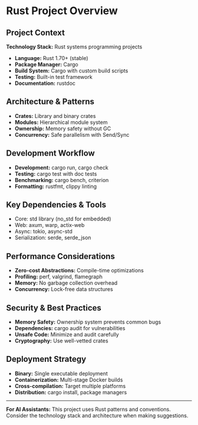 # Rust Project Overview

## Project Context

**Technology Stack:** Rust systems programming projects

- **Language:** Rust 1.70+ (stable)
- **Package Manager:** Cargo
- **Build System:** Cargo with custom build scripts
- **Testing:** Built-in test framework
- **Documentation:** rustdoc

## Architecture & Patterns

- **Crates:** Library and binary crates
- **Modules:** Hierarchical module system
- **Ownership:** Memory safety without GC
- **Concurrency:** Safe parallelism with Send/Sync

## Development Workflow

- **Development:** cargo run, cargo check
- **Testing:** cargo test with doc tests
- **Benchmarking:** cargo bench, criterion
- **Formatting:** rustfmt, clippy linting

## Key Dependencies & Tools

- Core: std library (no_std for embedded)
- Web: axum, warp, actix-web
- Async: tokio, async-std
- Serialization: serde, serde_json

## Performance Considerations

- **Zero-cost Abstractions:** Compile-time optimizations
- **Profiling:** perf, valgrind, flamegraph
- **Memory:** No garbage collection overhead
- **Concurrency:** Lock-free data structures

## Security & Best Practices

- **Memory Safety:** Ownership system prevents common bugs
- **Dependencies:** cargo audit for vulnerabilities
- **Unsafe Code:** Minimize and audit carefully
- **Cryptography:** Use well-vetted crates

## Deployment Strategy

- **Binary:** Single executable deployment
- **Containerization:** Multi-stage Docker builds
- **Cross-compilation:** Target multiple platforms
- **Distribution:** cargo install, package managers

---

**For AI Assistants:** This project uses Rust patterns and conventions. Consider the technology stack and architecture when making suggestions.
